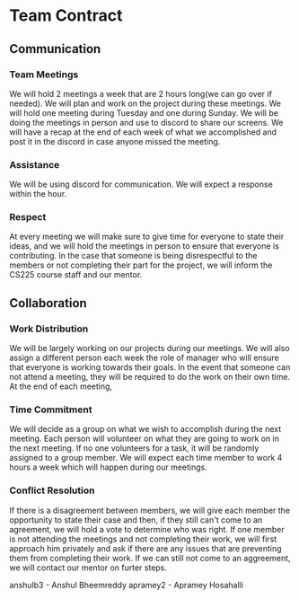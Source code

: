 # Team Contract

## Communication
### Team Meetings
We will hold 2 meetings a week that are 2 hours long(we can go over if needed). We will plan and work on the project during these meetings. We will hold one meeting during Tuesday and one during Sunday. We will be doing the meetings in person and use to discord to share our screens. We will have a recap at the end of each week of what we accomplished and post it in the discord in case anyone missed the meeting.

### Assistance
We will be using discord for communication. We will expect a response within the hour.

### Respect
At every meeting we will make sure to give time for everyone to state their ideas, and we will hold the meetings in person to ensure that everyone is contributing. In the case that someone is being disrespectful to the members or not completing their part for the project, we will inform the CS225 course staff and our mentor.

## Collaboration
### Work Distribution
We will be largely working on our projects during our meetings. We will also assign a different person each week the role of manager who will ensure that everyone is working towards their goals. In the event that someone can not attend a meeting, they will be required to do the work on their own time. At the end of each meeting, 

### Time Commitment 
We will decide as a group on what we wish to accomplish during the next meeting. Each person will volunteer on what they are going to work on in the next meeting. If no one volunteers for a task, it will be randomly assigned to a group member. We will expect each time member to work 4 hours a week  which will happen during our meetings.

### Conflict Resolution
If there is a disagreement between members, we will give each member the opportunity to state their case and then, if they still can't come to an agreement, we will hold a vote to determine who was right. If one member is not attending the meetings and not completing their work, we will first approach him privately and ask if there are any issues that are preventing them from completing their work. If we can still not come to an aggreement, we will contact our mentor on furter steps.

anshulb3 - Anshul Bheemreddy
apramey2 - Apramey Hosahalli
